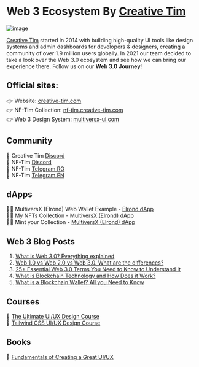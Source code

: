 # Web 3 Ecosystem By [Creative Tim](https://www.creative-tim.com/?ref=web3-git)
![image](https://user-images.githubusercontent.com/4600172/189114922-01417f4e-bbda-404e-97e5-285990c5e9d5.png)

[Creative Tim](https://www.creative-tim.com/?ref=web3-git) started in 2014 with building high-quality UI tools like design systems and admin dashboards for developers & designers, creating a community of over 1.9 million users globally. In 2021 our team decided to take a look over the Web 3.0 ecosystem and see how we can bring our experience there. Follow us on our **Web 3.0 Journey**!

## Official sites:
👉 Website: [creative-tim.com](https://www.creative-tim.com/?ref=web3-git) <br>
👉 NF-Tim Collection: [nf-tim.creative-tim.com](https://nf-tim.creative-tim.com/?ref=web3-git) <br>
👉 Web 3 Design System: [multiversx-ui.com](https://multiversx-ui.com/?ref=web3-git)

## Community
💬 Creative Tim [Discord](https://discord.gg/buAXAbbX) <br>
💬 NF-Tim [Discord](https://discord.gg/UAUFTuft) <br>
💬 NF-Tim [Telegram RO](https://t.me/NFTim_Romania) <br>
💬 NF-Tim [Telegram EN](https://t.me/NFTim_international)

## dApps
🧑‍💻 MultiversX (Elrond) Web Wallet Example - [Elrond dApp](https://web-wallet.multiversx-ui.com/) <br>
🧑‍💻 My NFTs Collection - [MultiversX (Elrond) dApp](https://github.com/web3-creative-tim/elrond-my-nfts-collection-dapp) <br>
🧑‍💻 Mint your Collection - [MultiversX (Elrond) dApp](https://github.com/Elrond-Giants/giants-nftim-minting-dapp)

## Web 3 Blog Posts
1. [What is Web 3.0? Everything explained](https://www.creative-tim.com/blog/web-3-0/what-is-web-3-0-everything-explained/?ref=web3-org)
2. [Web 1.0 vs Web 2.0 vs Web 3.0. What are the differences?](https://www.creative-tim.com/blog/educational-tech/web-1-0-vs-web-2-0-vs-web-3-0-what-are-the-differences/?ref=web3-org)
3. [25+ Essential Web 3.0 Terms You Need to Know to Understand It](https://www.creative-tim.com/blog/educational-tech/essential-web-3-0-terms/?ref=web3-org)
4. [What is Blockchain Technology and How Does it Work?](https://www.creative-tim.com/blog/educational-tech/what-is-blockchain-technology-and-how-does-it-work/?ref=web3-org)
5. [What is a Blockchain Wallet? All you Need to Know](https://www.creative-tim.com/blog/educational-tech/what-is-blockchain-wallet/?ref=web3-org)

## Courses
📖 [The Ultimate UI/UX Design Course](https://course-ui-ux.creative-tim.com/course/ux-design-fundamentals?ref=web3-org) <br>
📖 [Tailwind CSS UI/UX Design Course](https://course-ui-ux.creative-tim.com/course/the-ultimate-uiux-design-course-tailwind-version?ref=web3-org)

## Books
📖 [Fundamentals of Creating a Great UI/UX](https://www.creative-tim.com/courses/fundamentals-ui-ux?ref=web3-org)
